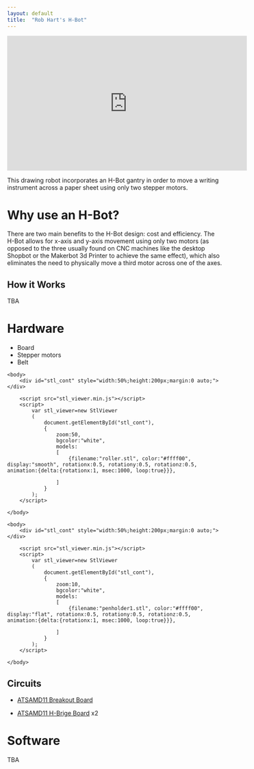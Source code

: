 ```yaml
---
layout: default
title:  "Rob Hart's H-Bot"
---
```


<iframe src="https://www.youtube.com/embed/vSqIZIaWzNs"
    width="560"
    height="315"
    frameborder="0"
    allowfullscreen>
</iframe>

This drawing robot incorporates an H-Bot gantry in order to move a writing instrument across a paper sheet using only two stepper motors.

# Why use an H-Bot?

There are two main benefits to the H-Bot design: cost and efficiency. The H-Bot allows for x-axis and y-axis movement using only two motors (as opposed to the three usually found on CNC machines like the desktop Shopbot or the Makerbot 3d Printer to achieve the same effect), which also eliminates the need to physically move a third motor across one of the axes.

## How it Works

TBA

# Hardware

* Board
* Stepper motors
* Belt

<html>
    <head>
        <title>Roller</title>
    </head>

    <body>
        <div id="stl_cont" style="width:50%;height:200px;margin:0 auto;"></div>

        <script src="stl_viewer.min.js"></script>        
        <script>
            var stl_viewer=new StlViewer
            (
                document.getElementById("stl_cont"),
                {
                    zoom:50,
                    bgcolor:"white",
                    models:
                    [
                        {filename:"roller.stl", color:"#ffff00", display:"smooth", rotationx:0.5, rotationy:0.5, rotationz:0.5, animation:{delta:{rotationx:1, msec:1000, loop:true}}},

                    ]
                }
            );
        </script>

    </body>
</html>

<html>
    <head>
        <title>Roller</title>
    </head>

    <body>
        <div id="stl_cont" style="width:50%;height:200px;margin:0 auto;"></div>

        <script src="stl_viewer.min.js"></script>        
        <script>
            var stl_viewer=new StlViewer
            (
                document.getElementById("stl_cont"),
                {
                    zoom:10,
                    bgcolor:"white",
                    models:
                    [
                        {filename:"penholder1.stl", color:"#ffff00", display:"flat", rotationx:0.5, rotationy:0.5, rotationz:0.5, animation:{delta:{rotationx:1, msec:1000, loop:true}}},

                    ]
                }
            );
        </script>

    </body>
</html>

## Circuits

* [ATSAMD11 Breakout Board](https://roberthart56.github.io/SCFAB/SC_lab/Electronics/Microcontrollers/ATSAMD11/Advanced_circuits_board/index.html)

* [ATSAMD11 H-Brige Board](https://roberthart56.github.io/SCFAB/SC_lab/Output_Devices/SAMD11_stepper/index.html) x2

# Software

TBA
